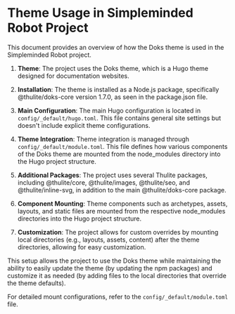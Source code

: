 # Theme Usage in Simpleminded Robot Project

This document provides an overview of how the Doks theme is used in the Simpleminded Robot project.

1. **Theme**: The project uses the Doks theme, which is a Hugo theme designed for documentation websites.

2. **Installation**: The theme is installed as a Node.js package, specifically @thulite/doks-core version 1.7.0, as seen in the package.json file.

3. **Main Configuration**: The main Hugo configuration is located in `config/_default/hugo.toml`. This file contains general site settings but doesn't include explicit theme configurations.

4. **Theme Integration**: Theme integration is managed through `config/_default/module.toml`. This file defines how various components of the Doks theme are mounted from the node_modules directory into the Hugo project structure.

5. **Additional Packages**: The project uses several Thulite packages, including @thulite/core, @thulite/images, @thulite/seo, and @thulite/inline-svg, in addition to the main @thulite/doks-core package.

6. **Component Mounting**: Theme components such as archetypes, assets, layouts, and static files are mounted from the respective node_modules directories into the Hugo project structure.

7. **Customization**: The project allows for custom overrides by mounting local directories (e.g., layouts, assets, content) after the theme directories, allowing for easy customization.

This setup allows the project to use the Doks theme while maintaining the ability to easily update the theme (by updating the npm packages) and customize it as needed (by adding files to the local directories that override the theme defaults).

For detailed mount configurations, refer to the `config/_default/module.toml` file.
